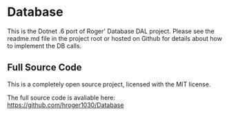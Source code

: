 # Database
This is the Dotnet .6 port of Roger' Database DAL project. 
Please see the readme.md file in the project root or hosted on Github for details about how to implement the DB calls.

## Full Source Code

This is a completely open source project, licensed with the MIT license. 

The full source code is avaliable here: https://github.com/hroger1030/Database 